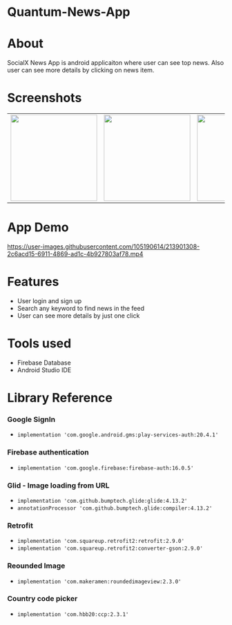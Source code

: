 # Quantum-News-App

# About

SocialX News App is android applicaiton where user can see top news. Also user can see more details by clicking on news item.

# Screenshots
<table>
  <tr>
    <td><img src="https://user-images.githubusercontent.com/105190614/213900468-ba83f14a-96de-49c0-a5bc-e56fb6fcf066.jpg" width=200></td>
    <td><img src="https://user-images.githubusercontent.com/105190614/213900469-4a90749f-8e74-4340-998f-c7233461d070.jpg" width=200></td>
    <td><img src="https://user-images.githubusercontent.com/105190614/213900463-5e5a3eb7-8e76-4b52-8719-5d5140d18fbd.jpg" width=200></td>
    <td><img src="https://user-images.githubusercontent.com/105190614/213900466-ce56e1e5-49c3-49ed-90cc-9c68b9cc9487.jpg" width=200></td>
    <td><img src="https://user-images.githubusercontent.com/105190614/213900467-7203abf0-4529-4508-a7c4-d70cc00a1ce8.jpg" width=200></td>
  </tr>
 </table>
 
# App Demo
https://user-images.githubusercontent.com/105190614/213901308-2c6acd15-6911-4869-ad1c-4b927803af78.mp4

# Features

- User login and sign up
- Search any keyword to find news in the feed
- User can see more details by just one click

# Tools used

- Firebase Database
- Android Studio IDE

# Library Reference

### Google SignIn
- `implementation 'com.google.android.gms:play-services-auth:20.4.1'`

### Firebase authentication
- `implementation 'com.google.firebase:firebase-auth:16.0.5'`
    
### Glid - Image loading from URL
- `implementation 'com.github.bumptech.glide:glide:4.13.2'`
- `annotationProcessor 'com.github.bumptech.glide:compiler:4.13.2'`

### Retrofit
- `implementation 'com.squareup.retrofit2:retrofit:2.9.0'`
- `implementation 'com.squareup.retrofit2:converter-gson:2.9.0'`

### Reounded Image
- `implementation 'com.makeramen:roundedimageview:2.3.0'`

### Country code picker
- `implementation 'com.hbb20:ccp:2.3.1'`
